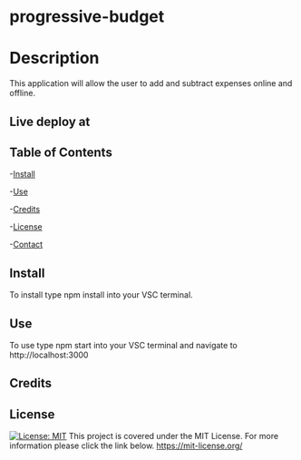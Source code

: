 # progressive-budget
# Description
This application will allow the user to add and subtract expenses online and offline.

Live deploy at 
-----------------------------
## Table of Contents

-[Install](#install)

-[Use](#use)

-[Credits](#credits)

-[License](#license)

-[Contact](#contact)
## Install
To install type npm install into your VSC terminal.
## Use
To use type npm start into your VSC terminal and navigate to http://localhost:3000
## Credits

## License
[![License: MIT](https://img.shields.io/badge/License-MIT-yellow.svg)](https://opensource.org/licenses/MIT) This project is covered under the MIT License. For more information please click the link below.
https://mit-license.org/
